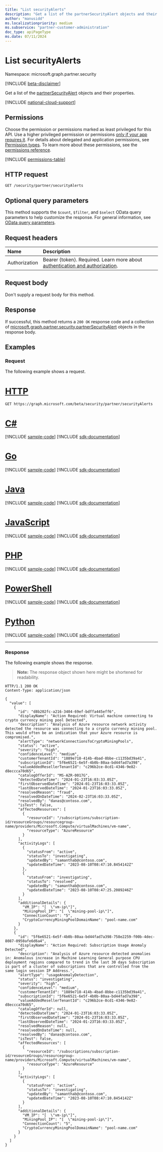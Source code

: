 ```yaml
---
title: "List securityAlerts"
description: "Get a list of the partnerSecurityAlert objects and their properties."
author: "manusidd"
ms.localizationpriority: medium
ms.subservice: "partner-customer-administration"
doc_type: apiPageType
ms.date: 07/11/2024
---
```


# List securityAlerts

Namespace: microsoft.graph.partner.security

[!INCLUDE [beta-disclaimer](../../includes/beta-disclaimer.md)]

Get a list of the [partnerSecurityAlert](../resources/partner-security-partnersecurityalert.md) objects and their properties.

[!INCLUDE [national-cloud-support](../../includes/global-us.md)]

## Permissions

Choose the permission or permissions marked as least privileged for this API. Use a higher privileged permission or permissions [only if your app requires it](/graph/permissions-overview#best-practices-for-using-microsoft-graph-permissions). For details about delegated and application permissions, see [Permission types](/graph/permissions-overview#permission-types). To learn more about these permissions, see the [permissions reference](/graph/permissions-reference).

<!-- { "blockType": "permissions", "name": "partner_security_partnersecurityalert_list_securityalerts" } -->
[!INCLUDE [permissions-table](../includes/permissions/partner-security-partnersecurityalert-list-securityalerts-permissions.md)]

## HTTP request

<!-- {
  "blockType": "ignored"
}
-->
```http
GET /security/partner/securityAlerts
```

## Optional query parameters

This method supports the `$count`, `$filter`, and `$select` OData query parameters to help customize the response. For general information, see [OData query parameters](/graph/query-parameters).

## Request headers

|Name|Description|
|:---|:---|
|Authorization|Bearer {token}. Required. Learn more about [authentication and authorization](/graph/auth/auth-concepts).|

## Request body

Don't supply a request body for this method.

## Response

If successful, this method returns a `200 OK` response code and a collection of [microsoft.graph.partner.security.partnerSecurityAlert](../resources/partner-security-partnersecurityalert.md) objects in the response body.

## Examples

### Request

The following example shows a request.
# [HTTP](#tab/http)
<!-- {
  "blockType": "request",
  "name": "list_partnersecurityalert"
}
-->
```http
GET https://graph.microsoft.com/beta/security/partner/securityAlerts
```

# [C#](#tab/csharp)
[!INCLUDE [sample-code](../includes/snippets/csharp/list-partnersecurityalert-csharp-snippets.md)]
[!INCLUDE [sdk-documentation](../includes/snippets/snippets-sdk-documentation-link.md)]

# [Go](#tab/go)
[!INCLUDE [sample-code](../includes/snippets/go/list-partnersecurityalert-go-snippets.md)]
[!INCLUDE [sdk-documentation](../includes/snippets/snippets-sdk-documentation-link.md)]

# [Java](#tab/java)
[!INCLUDE [sample-code](../includes/snippets/java/list-partnersecurityalert-java-snippets.md)]
[!INCLUDE [sdk-documentation](../includes/snippets/snippets-sdk-documentation-link.md)]

# [JavaScript](#tab/javascript)
[!INCLUDE [sample-code](../includes/snippets/javascript/list-partnersecurityalert-javascript-snippets.md)]
[!INCLUDE [sdk-documentation](../includes/snippets/snippets-sdk-documentation-link.md)]

# [PHP](#tab/php)
[!INCLUDE [sample-code](../includes/snippets/php/list-partnersecurityalert-php-snippets.md)]
[!INCLUDE [sdk-documentation](../includes/snippets/snippets-sdk-documentation-link.md)]

# [PowerShell](#tab/powershell)
[!INCLUDE [sample-code](../includes/snippets/powershell/list-partnersecurityalert-powershell-snippets.md)]
[!INCLUDE [sdk-documentation](../includes/snippets/snippets-sdk-documentation-link.md)]

# [Python](#tab/python)
[!INCLUDE [sample-code](../includes/snippets/python/list-partnersecurityalert-python-snippets.md)]
[!INCLUDE [sdk-documentation](../includes/snippets/snippets-sdk-documentation-link.md)]

---

### Response

The following example shows the response.
>**Note:** The response object shown here might be shortened for readability.
<!-- {
  "blockType": "response",
  "truncated": true,
  "@odata.type": "Collection(microsoft.graph.partner.security.partnerSecurityAlert)"
}
-->
```http
HTTP/1.1 200 OK
Content-Type: application/json

{
  "value": [
    {
      "id": "d8b202fc-a216-3404-69ef-bdffa445eff6",
      "displayName": "Action Required: Virtual machine connecting to crypto currency mining pool Detected",
      "description": "Analysis of Azure resource network activity detected the resource was connecting to a crypto currency mining pool. This would often be an indication that your Azure resource is compromised.",
      "alertType": "networkConnectionsToCryptoMiningPools",
      "status": "active",
      "severity": "high",
      "confidenceLevel": "medium",
      "customerTenantId": "1889e718-414b-4bad-8bbe-c1135bd39a41",
      "subscriptionId": "5f6e6521-6e5f-4b0b-80aa-bd44fad7a398",
      "valueAddedResellerTenantId": "c296b2ce-8cd1-4346-9e82-d8eccca70d65",
      "catalogOfferId": "MS-AZR-0017G",
      "detectedDateTime": "2024-01-23T16:03:33.05Z",
      "firstObservedDateTime": "2024-01-23T16:03:33.05Z",
      "lastObservedDateTime": "2024-01-23T16:03:33.05Z",
      "resolvedReason": "fraud",
      "resolvedOnDateTime": "2024-02-23T16:03:33.05Z",
      "resolvedBy": "danas@contoso.com",
      "isTest": false,
      "affectedResources": [
        {
          "resourceId": "/subscriptions/subscription-id/resourceGroups/resourcegroup-name/providers/Microsoft.Compute/virtualMachines/vm-name",
          "resourceType": "AzureResource"
        }
      ],
      "activityLogs": [
        {
          "statusFrom": "active",
          "statusTo": "investigating",
          "updatedBy": "samanthab@contoso.com",
          "updatedDateTime": "2023-08-10T08:47:10.8454142Z"
        },
        {
          "statusFrom": "investigating",
          "statusTo": "resolved",
          "updatedBy": "samanthab@contoso.com",
          "updatedDateTime": "2023-08-10T08:47:25.2089246Z"
        }
      ],
      "additionalDetails": {
        "VM_IP": "[  \"vm-ip\"]",
        "MiningPool_IP": "[  \"mining-pool-ip\"]",
        "ConnectionCount": "5",
        "CryptoCurrencyMiningPoolDomainName": "pool-name.com"
      }
    },
    {
      "id": "5f6e6521-6e5f-4b0b-80aa-bd44fad7a398-758e2259-f00b-4dec-8087-0950afe6d6a4",
      "displayName": "Action Required: Subscription Usage Anomaly Detected",
      "description": "Analysis of Azure resource detected anomalies in: Anomalous increase in Machine Learning General purpose CPU deployment regions compared to trend in the last 30 days Subscription is part of a cluster of subscriptions that are controlled from the same login session IP Address.",
      "alertType": "usageAnomalyDetection",
      "status": "investigating",
      "severity": "high",
      "confidenceLevel": "medium",
      "customerTenantId": "1889e718-414b-4bad-8bbe-c1135bd39a41",
      "subscriptionId": "5f6e6521-6e5f-4b0b-80aa-bd44fad7a398",
      "valueAddedResellerTenantId": "c296b2ce-8cd1-4346-9e82-d8eccca70d65",
      "catalogOfferId": null,
      "detectedDateTime": "2024-01-23T16:03:33.05Z",
      "firstObservedDateTime": "2024-01-23T16:03:33.05Z",
      "lastObservedDateTime": "2024-01-23T16:03:33.05Z",
      "resolvedReason": null,
      "resolvedOnDateTime": null,
      "resolvedBy": "danas@contoso.com",
      "isTest": false,
      "affectedResources": [
        {
          "resourceId": "/subscriptions/subscription-id/resourceGroups/resourcegroup-name/providers/Microsoft.Compute/virtualMachines/vm-name",
          "resourceType": "AzureResource"
        }
      ],
      "activityLogs": [
        {
          "statusFrom": "active",
          "statusTo": "investigating",
          "updatedBy": "samanthab@contoso.com",
          "updatedDateTime": "2023-08-10T08:47:10.8454142Z"
        }
      ],
      "additionalDetails": {
        "VM_IP": "[  \"vm-ip\"]",
        "MiningPool_IP": "[  \"mining-pool-ip\"]",
        "ConnectionCount": "5",
        "CryptoCurrencyMiningPoolDomainName": "pool-name.com"
      }
    }
  ]
}
```

